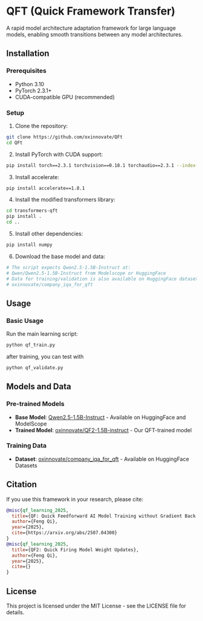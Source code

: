 # QFT (Quick Framework Transfer) 

A rapid model architecture adaptation framework for large language models, enabling smooth transitions between any model architectures.


## Installation

### Prerequisites
- Python 3.10
- PyTorch 2.3.1+
- CUDA-compatible GPU (recommended)

### Setup

1. Clone the repository:
```bash
git clone https://github.com/oxinnovate/QFt
cd QFt
```

2. Install PyTorch with CUDA support:
```bash
pip install torch==2.3.1 torchvision==0.18.1 torchaudio==2.3.1 --index-url https://download.pytorch.org/whl/cu121
```

3. Install accelerate:
```bash
pip install accelerate==1.8.1
```

4. Install the modified transformers library:
```bash
cd transformers-qft
pip install .
cd ..
```

5. Install other dependencies:
```bash
pip install numpy
```

6. Download the base model and data:
```bash
# The script expects Qwen2.5-1.5B-Instruct at:
# Qwen/Qwen2.5-1.5B-Instruct from Modelscope or HuggingFace
# Data for training/validation is also available on HuggingFace datasets:
# oxinnovate/company_iqa_for_qft
```

## Usage

### Basic Usage

Run the main learning script:

```bash
python qf_train.py
```
after training, you can test with 
```bash
python qf_validate.py
```

## Models and Data

### Pre-trained Models
- **Base Model**: [Qwen2.5-1.5B-Instruct](https://huggingface.co/Qwen/Qwen2.5-1.5B-Instruct) - Available on HuggingFace and ModelScope
- **Trained Model**: [oxinnovate/QF2-1.5B-instruct](https://huggingface.co/oxinnovate/QF2-1.5B-instruct) - Our QFT-trained model

### Training Data
- **Dataset**: [oxinnovate/company_iqa_for_qft](https://huggingface.co/datasets/oxinnovate/company_iqa_for_qft) - Available on HuggingFace Datasets

## Citation

If you use this framework in your research, please cite:

```bibtex
@misc{qf_learning_2025,
  title={QF: Quick Feedforward AI Model Training without Gradient Back Propagation},
  author={Feng Qi},
  year={2025},
  cite={https://arxiv.org/abs/2507.04300}
}
@misc{qf_learning_2025,
  title={QF2: Quick Firing Model Weight Updates},
  author={Feng Qi},
  year={2025},
  cite={}
}
```

## License

This project is licensed under the MIT License - see the LICENSE file for details. 